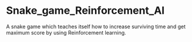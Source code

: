 # Snake_game_Reinforcement_AI

A snake game which teaches itself how to increase surviving time and get maximum score by using Reinforcement learning.